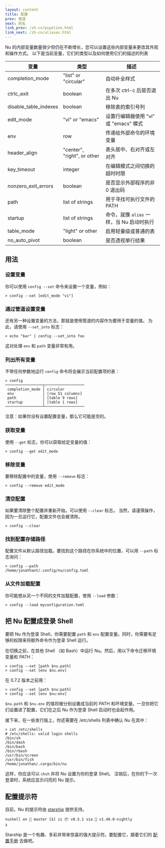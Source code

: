 ```yaml
---
layout: content
title: 配置
prev: 管道
next: 别名
link_prev: /zh-cn/pipeline.html
link_next: /zh-cn/aliases.html
---
```


Nu 的内部变量数量很少但仍在不断增长，您可以设置这些内部变量来更改其外观和操作方式。 以下是当前变量，它们的类型以及如何使用它们的描述的列表

| 变量                  | 类型                        | 描述                                      |
| --------------------- | --------------------------- | ----------------------------------------- |
| completion_mode       | "list" or "circular"        | 自动补全样式                              |
| ctrlc_exit            | boolean                     | 在多次 ctrl-c 后是否退出 Nu               |
| disable_table_indexes | boolean                     | 移除表的索引号列                          |
| edit_mode             | "vi" or "emacs"             | 设置行编辑器使用 "vi" 或 "emacs" 模式     |
| env                   | row                         | 传递给外部命令的环境变量                  |
| header_align          | "center", "right", or other | 表头居中、右对齐或左对齐                  |
| key_timeout           | integer                     | 在编辑模式之间切换的超时时限              |
| nonzero_exit_errors   | boolean                     | 是否显示外部程序的非 0 退出码             |
| path                  | list of strings             | 用于寻找可执行文件的 PATH                 |
| startup               | list of strings             | 命令，就像 `alias` 一样，当 Nu 启动时执行 |
| table_mode            | "light" or other            | 启用轻量级或普通的表                      |
| no_auto_pivot         | boolean                     | 是否透视单行结果                          |

## 用法

### 设置变量

你可以使用 `config --set` 命令来设置一个变量，例如：

```
> config --set [edit_mode "vi"]
```

### 通过管道设置变量

还有另一种设置变量的方法，那就是使用管道的内容作为要用于变量的值。 为此，请使用 `--set_into` 标志：

```
> echo "bar" | config --set_into foo
```

这对处理 `env` 和 `path` 变量非常有用。

### 列出所有变量

不带任何参数地运行 `config` 命令将会展示当前配置项的表：

```
> config
─────────────────┬──────────────────
 completion_mode │ circular
 env             │ [row 51 columns]
 path            │ [table 9 rows]
 startup         │ [table 1 rows]
─────────────────┴──────────────────
```

注意：如果你没有设置配置变量，那么它可能是空的。

### 获取变量

使用 `--get` 标志，你可以获取给定变量的值：

```
> config --get edit_mode
```

### 移除变量

要移除配置中的变量，使用 `--remove` 标志：

```
> config --remove edit_mode
```

### 清空配置

如果要清除整个配置并重新开始，可以使用 `--clear` 标志。 当然，请谨慎操作，因为一旦运行它，配置文件也会被清除。

```
> config --clear
```

### 找到配置存储路径

配置文件从默认路径加载。要找到这个路径在你系统中的位置，可以用 `--path` 标志询问：

```
> config --path
/home/jonathant/.config/nu/config.toml
```

### 从文件加载配置

你可能想从另一个不同的文件加载配置，使用 `--load` 参数：

```
> config --load myconfiguration.toml
```

## 把 Nu 配置成登录 Shell

要把 Nu 作为登录 Shell，你需要配置 `path` 和 `env` 配置变量。同时，你需要有足够的权限来将额外命令作为登录 Shell 运行。

在切换之前，在其他 Shell （如 Bash）中运行 Nu。然后，用以下命令迁移环境变量和 PATH：

```
> config --set [path $nu.path]
> config --set [env $nu.env]
```

在 0.7.2 版本之前用：

```
> config --set [path $nu:path]
> config --set [env $nu:env]
```

`$nu.path` 和 `$nu.env` 的值将被分别设置成当前的 PATH 和环境变量。一旦你把它们设置进了配置，它们在之后 Nu 作为登录 Shell 启动时也会起作用。

接下来，在一些发行版上，你还需要在 /etc/shells 列表中确认 Nu 在其中：

```
> cat /etc/shells
# /etc/shells: valid login shells
/bin/sh
/bin/dash
/bin/bash
/bin/rbash
/usr/bin/screen
/usr/bin/fish
/home/jonathan/.cargo/bin/nu
```

这样，你应该可以 `chsh` 并将 Nu 设置为你的登录 Shell。 注销后，在你的下一次登录时，系统应显示闪亮的 Nu 提示。

## 配置提示符

目前，Nu 的提示符由 [starship](https://github.com/starship/starship) 提供支持。

```
nushell on 📙 master [$] is 📦 v0.5.1 via 🦀 v1.40.0-nightly
❯
```

Starship 是一个有趣、多彩并带来惊喜的强大提示符。要配置它，跟着它们的 [配置手册](https://starship.rs/zh-CN/config/) 去做吧。
